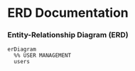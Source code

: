 # ERD Documentation

### Entity-Relationship Diagram (ERD)

```mermaid
erDiagram
  %% USER MANAGEMENT
  users
```
